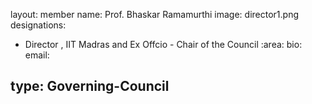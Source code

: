 
layout: member
name: Prof. Bhaskar Ramamurthi
image: director1.png
designations:  

 - Director , IIT Madras and     Ex Offcio - Chair of the Council
:area:
bio:
email:

type: Governing-Council
---
